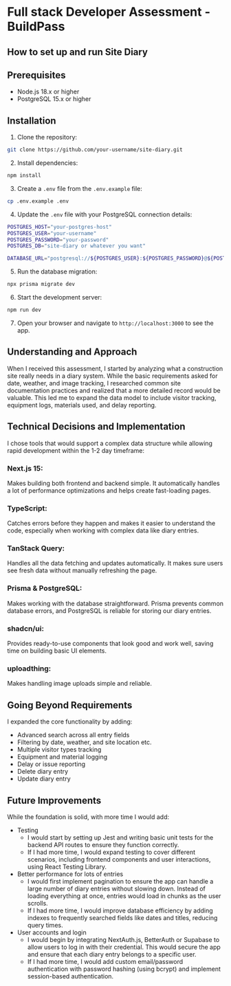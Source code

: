# Full stack Developer Assessment - BuildPass

## How to set up and run Site Diary

## Prerequisites

- Node.js 18.x or higher
- PostgreSQL 15.x or higher

## Installation

1. Clone the repository:

```bash
git clone https://github.com/your-username/site-diary.git
```

2. Install dependencies:

```bash
npm install
```

3. Create a `.env` file from the `.env.example` file:

```bash
cp .env.example .env
```

4. Update the `.env` file with your PostgreSQL connection details:

```bash
POSTGRES_HOST="your-postgres-host"
POSTGRES_USER="your-username"
POSTGRES_PASSWORD="your-password"
POSTGRES_DB="site-diary or whatever you want"

DATABASE_URL="postgresql://${POSTGRES_USER}:${POSTGRES_PASSWORD}@${POSTGRES_HOST}:5432/${POSTGRES_DB}"
```

5. Run the database migration:

```bash
npx prisma migrate dev
```

6. Start the development server:

```bash
npm run dev
```

7. Open your browser and navigate to `http://localhost:3000` to see the app.

## Understanding and Approach

When I received this assessment, I started by analyzing what a construction site really needs in a diary system. While the basic requirements asked for date, weather, and image tracking, I researched common site documentation practices and realized that a more detailed record would be valuable. This led me to expand the data model to include visitor tracking, equipment logs, materials used, and delay reporting.

## Technical Decisions and Implementation

I chose tools that would support a complex data structure while allowing rapid development within the 1-2 day timeframe:

### Next.js 15:

Makes building both frontend and backend simple. It automatically handles a lot of performance optimizations and helps create fast-loading pages.

### TypeScript:

Catches errors before they happen and makes it easier to understand the code, especially when working with complex data like diary entries.

### TanStack Query:

Handles all the data fetching and updates automatically. It makes sure users see fresh data without manually refreshing the page.

### Prisma & PostgreSQL:

Makes working with the database straightforward. Prisma prevents common database errors, and PostgreSQL is reliable for storing our diary entries.

### shadcn/ui:

Provides ready-to-use components that look good and work well, saving time on building basic UI elements.

### uploadthing:

Makes handling image uploads simple and reliable.

## Going Beyond Requirements

I expanded the core functionality by adding:

- Advanced search across all entry fields
- Filtering by date, weather, and site location etc.
- Multiple visitor types tracking
- Equipment and material logging
- Delay or issue reporting
- Delete diary entry
- Update diary entry

## Future Improvements

While the foundation is solid, with more time I would add:

- Testing
  - I would start by setting up Jest and writing basic unit tests for the backend API routes to ensure they function correctly.
  - If I had more time, I would expand testing to cover different scenarios, including frontend components and user interactions, using React Testing Library.
- Better performance for lots of entries
  - I would first implement pagination to ensure the app can handle a large number of diary entries without slowing down. Instead of loading everything at once, entries would load in chunks as the user scrolls.
  - If I had more time, I would improve database efficiency by adding indexes to frequently searched fields like dates and titles, reducing query times.
- User accounts and login
  - I would begin by integrating NextAuth.js, BetterAuth or Supabase to allow users to log in with their credential. This would secure the app and ensure that each diary entry belongs to a specific user.
  - If I had more time, I would add custom email/password authentication with password hashing (using bcrypt) and implement session-based authentication.
